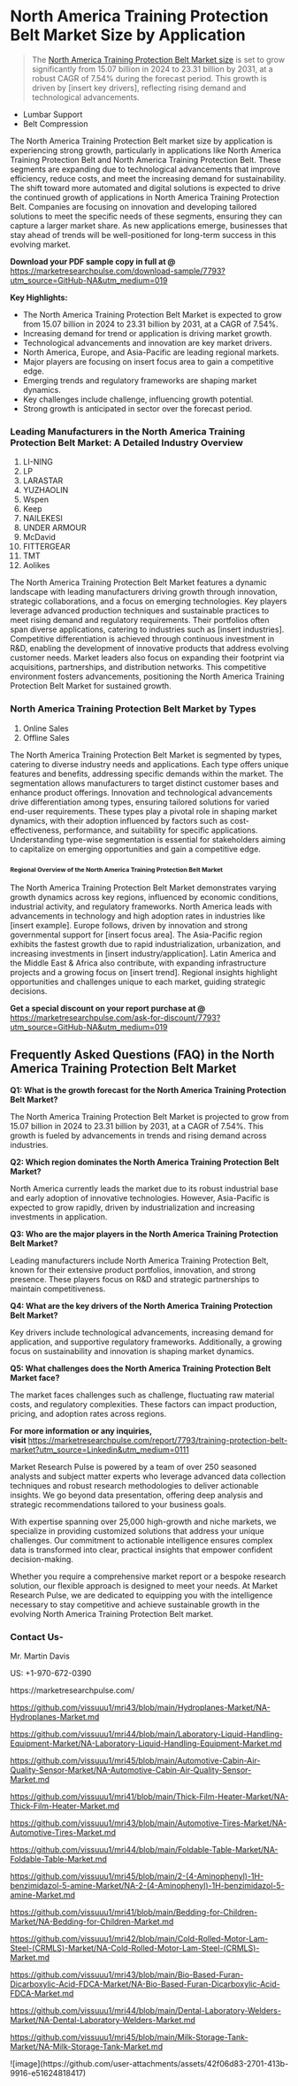 <h1>North America Training Protection Belt Market&nbsp;Size by Application</h1><blockquote><p>The <a href="https://marketresearchpulse.com/download-sample/7793?utm_source=GitHub-NA&amp;utm_medium=019">North America Training Protection Belt Market size</a> is set to grow significantly from 15.07 billion in 2024 to 23.31 billion by 2031, at a robust CAGR of 7.54% during the forecast period. This growth is driven by [insert key drivers], reflecting rising demand and technological advancements.</p></blockquote><ul><li>Lumbar Support<li> Belt Compression</li></ul><p>The North America Training Protection Belt market size by application is experiencing strong growth, particularly in applications like North America Training Protection Belt and North America Training Protection Belt. These segments are expanding due to technological advancements that improve efficiency, reduce costs, and meet the increasing demand for sustainability. The shift toward more automated and digital solutions is expected to drive the continued growth of applications in North America Training Protection Belt. Companies are focusing on innovation and developing tailored solutions to meet the specific needs of these segments, ensuring they can capture a larger market share. As new applications emerge, businesses that stay ahead of trends will be well-positioned for long-term success in this evolving market.</p><p><strong>Download your PDF sample copy in full at @ </strong><a href="https://marketresearchpulse.com/download-sample/7793?utm_source=GitHub-NA&amp;utm_medium=019">https://marketresearchpulse.com/download-sample/7793?utm_source=GitHub-NA&amp;utm_medium=019</a></p><p><strong>Key Highlights: </strong></p><ul><li>The North America Training Protection Belt Market is expected to grow from 15.07 billion in 2024 to 23.31 billion by 2031, at a CAGR of 7.54%.</li><li>Increasing demand for trend or application is driving market growth.</li><li>Technological advancements and innovation are key market drivers.</li><li>North America, Europe, and Asia-Pacific are leading regional markets.</li><li>Major players are focusing on insert focus area to gain a competitive edge.</li><li>Emerging trends and regulatory frameworks are shaping market dynamics.</li><li>Key challenges include challenge, influencing growth potential.</li><li>Strong growth is anticipated in sector over the forecast period.</li></ul><h3>Leading Manufacturers in the North America Training Protection Belt Market: A Detailed Industry Overview</h3><ol><li>LI-NING</li><li>LP</li><li>LARASTAR</li><li>YUZHAOLIN</li><li>Wspen</li><li>Keep</li><li>NAILEKESI</li><li>UNDER ARMOUR</li><li>McDavid</li><li>FITTERGEAR</li><li>TMT</li><li>Aolikes</li></ol><div class="flex max-w-full flex-col flex-grow"><div class="min-h-8 text-message flex w-full flex-col items-end gap-2 whitespace-normal break-words [.text-message+&amp;]:mt-5" dir="auto" data-message-author-role="assistant" data-message-id="fd8432e4-4910-450d-b182-61b7bfb0a01f" data-message-model-slug="gpt-4o"><div class="flex w-full flex-col gap-1 empty:hidden first:pt-[3px]"><div class="markdown prose w-full break-words dark:prose-invert light"><p>The North America Training Protection Belt Market features a dynamic landscape with leading manufacturers driving growth through innovation, strategic collaborations, and a focus on emerging technologies. Key players leverage advanced production techniques and sustainable practices to meet rising demand and regulatory requirements. Their portfolios often span diverse applications, catering to industries such as [insert industries]. Competitive differentiation is achieved through continuous investment in R&amp;D, enabling the development of innovative products that address evolving customer needs. Market leaders also focus on expanding their footprint via acquisitions, partnerships, and distribution networks. This competitive environment fosters advancements, positioning the North America Training Protection Belt Market for sustained growth.</p></div></div></div></div><h3>North America Training Protection Belt Market by Types</h3><ol><li>Online Sales<li> Offline Sales</li></ol><div class="flex max-w-full flex-col flex-grow"><div class="min-h-8 text-message flex w-full flex-col items-end gap-2 whitespace-normal break-words [.text-message+&amp;]:mt-5" dir="auto" data-message-author-role="assistant" data-message-id="084470be-0bb7-4664-bddf-5156b4f41249" data-message-model-slug="gpt-4o-mini"><div class="flex w-full flex-col gap-1 empty:hidden first:pt-[3px]"><div class="markdown prose w-full break-words dark:prose-invert light"><p>The North America Training Protection Belt Market is segmented by types, catering to diverse industry needs and applications. Each type offers unique features and benefits, addressing specific demands within the market. The segmentation allows manufacturers to target distinct customer bases and enhance product offerings. Innovation and technological advancements drive differentiation among types, ensuring tailored solutions for varied end-user requirements. These types play a pivotal role in shaping market dynamics, with their adoption influenced by factors such as cost-effectiveness, performance, and suitability for specific applications. Understanding type-wise segmentation is essential for stakeholders aiming to capitalize on emerging opportunities and gain a competitive edge.</p></div></div></div></div><h3><span style="font-size: 11px;">Regional Overview of the North America Training Protection Belt Market</span></h3><div class="flex max-w-full flex-col flex-grow"><div class="min-h-8 text-message flex w-full flex-col items-end gap-2 whitespace-normal break-words [.text-message+&amp;]:mt-5" dir="auto" data-message-author-role="assistant" data-message-id="e9038762-ce64-4e30-91c9-9bd413514231" data-message-model-slug="gpt-4o-mini"><div class="flex w-full flex-col gap-1 empty:hidden first:pt-[3px]"><div class="markdown prose w-full break-words dark:prose-invert light"><p>The North America Training Protection Belt Market demonstrates varying growth dynamics across key regions, influenced by economic conditions, industrial activity, and regulatory frameworks. North America leads with advancements in technology and high adoption rates in industries like [insert example]. Europe follows, driven by innovation and strong governmental support for [insert focus area]. The Asia-Pacific region exhibits the fastest growth due to rapid industrialization, urbanization, and increasing investments in [insert industry/application]. Latin America and the Middle East &amp; Africa also contribute, with expanding infrastructure projects and a growing focus on [insert trend]. Regional insights highlight opportunities and challenges unique to each market, guiding strategic decisions.</p></div></div></div></div><p><strong>Get a special discount on your report purchase at @ </strong><a href="https://marketresearchpulse.com/ask-for-discount/7793?utm_source=GitHub-NA&amp;utm_medium=019">https://marketresearchpulse.com/ask-for-discount/7793?utm_source=GitHub-NA&amp;utm_medium=019</a></p><h2>Frequently Asked Questions (FAQ) in the North America Training Protection Belt Market</h2><p><strong>Q1: What is the growth forecast for the North America Training Protection Belt Market?</strong></p><p>The North America Training Protection Belt Market is projected to grow from 15.07 billion in 2024 to 23.31 billion by 2031, at a CAGR of 7.54%. This growth is fueled by advancements in trends and rising demand across industries.</p><p><strong>Q2: Which region dominates the North America Training Protection Belt Market?</strong></p><p>North America currently leads the market due to its robust industrial base and early adoption of innovative technologies. However, Asia-Pacific is expected to grow rapidly, driven by industrialization and increasing investments in application.</p><p><strong>Q3: Who are the major players in the North America Training Protection Belt Market?</strong></p><p>Leading manufacturers include North America Training Protection Belt, known for their extensive product portfolios, innovation, and strong presence. These players focus on R&amp;D and strategic partnerships to maintain competitiveness.</p><p><strong>Q4: What are the key drivers of the North America Training Protection Belt Market?</strong></p><p>Key drivers include technological advancements, increasing demand for application, and supportive regulatory frameworks. Additionally, a growing focus on sustainability and innovation is shaping market dynamics.</p><p><strong>Q5: What challenges does the North America Training Protection Belt Market face?</strong></p><p>The market faces challenges such as challenge, fluctuating raw material costs, and regulatory complexities. These factors can impact production, pricing, and adoption rates across regions.</p><p><strong>For more information or any inquiries, visit&nbsp;</strong><a href="https://marketresearchpulse.com/report/7793/training-protection-belt-market?utm_source=Linkedin&utm_medium=0111">https://marketresearchpulse.com/report/7793/training-protection-belt-market?utm_source=Linkedin&utm_medium=0111</a></p><p>Market Research Pulse is powered by a team of over 250 seasoned analysts and subject matter experts who leverage advanced data collection techniques and robust research methodologies to deliver actionable insights. We go beyond data presentation, offering deep analysis and strategic recommendations tailored to your business goals.</p><p>With expertise spanning over 25,000 high-growth and niche markets, we specialize in providing customized solutions that address your unique challenges. Our commitment to actionable intelligence ensures complex data is transformed into clear, practical insights that empower confident decision-making.</p><p>Whether you require a comprehensive market report or a bespoke research solution, our flexible approach is designed to meet your needs. At Market Research Pulse, we are dedicated to equipping you with the intelligence necessary to stay competitive and achieve sustainable growth in the evolving North America Training Protection Belt market.</p><h3><strong>Contact Us-</strong></h3><p>Mr. Martin Davis</p><p>US: +1-970-672-0390</p><p>https://marketresearchpulse.com/</p><p><a href="https://github.com/vissuuu1/mri43/blob/main/Hydroplanes-Market/NA-Hydroplanes-Market.md">https://github.com/vissuuu1/mri43/blob/main/Hydroplanes-Market/NA-Hydroplanes-Market.md</a></p><p><a href="https://github.com/vissuuu1/mri44/blob/main/Laboratory-Liquid-Handling-Equipment-Market/NA-Laboratory-Liquid-Handling-Equipment-Market.md">https://github.com/vissuuu1/mri44/blob/main/Laboratory-Liquid-Handling-Equipment-Market/NA-Laboratory-Liquid-Handling-Equipment-Market.md</a></p><p><a href="https://github.com/vissuuu1/mri45/blob/main/Automotive-Cabin-Air-Quality-Sensor-Market/NA-Automotive-Cabin-Air-Quality-Sensor-Market.md">https://github.com/vissuuu1/mri45/blob/main/Automotive-Cabin-Air-Quality-Sensor-Market/NA-Automotive-Cabin-Air-Quality-Sensor-Market.md</a></p><p><a href="https://github.com/vissuuu1/mri41/blob/main/Thick-Film-Heater-Market/NA-Thick-Film-Heater-Market.md">https://github.com/vissuuu1/mri41/blob/main/Thick-Film-Heater-Market/NA-Thick-Film-Heater-Market.md</a></p><p><a href="https://github.com/vissuuu1/mri43/blob/main/Automotive-Tires-Market/NA-Automotive-Tires-Market.md">https://github.com/vissuuu1/mri43/blob/main/Automotive-Tires-Market/NA-Automotive-Tires-Market.md</a></p><p><a href="https://github.com/vissuuu1/mri44/blob/main/Foldable-Table-Market/NA-Foldable-Table-Market.md">https://github.com/vissuuu1/mri44/blob/main/Foldable-Table-Market/NA-Foldable-Table-Market.md</a></p><p><a href="https://github.com/vissuuu1/mri45/blob/main/2-(4-Aminophenyl)-1H-benzimidazol-5-amine-Market/NA-2-(4-Aminophenyl)-1H-benzimidazol-5-amine-Market.md">https://github.com/vissuuu1/mri45/blob/main/2-(4-Aminophenyl)-1H-benzimidazol-5-amine-Market/NA-2-(4-Aminophenyl)-1H-benzimidazol-5-amine-Market.md</a></p><p><a href="https://github.com/vissuuu1/mri41/blob/main/Bedding-for-Children-Market/NA-Bedding-for-Children-Market.md">https://github.com/vissuuu1/mri41/blob/main/Bedding-for-Children-Market/NA-Bedding-for-Children-Market.md</a></p><p><a href="https://github.com/vissuuu1/mri42/blob/main/Cold-Rolled-Motor-Lam-Steel-(CRMLS)-Market/NA-Cold-Rolled-Motor-Lam-Steel-(CRMLS)-Market.md">https://github.com/vissuuu1/mri42/blob/main/Cold-Rolled-Motor-Lam-Steel-(CRMLS)-Market/NA-Cold-Rolled-Motor-Lam-Steel-(CRMLS)-Market.md</a></p><p><a href="https://github.com/vissuuu1/mri43/blob/main/Bio-Based-Furan-Dicarboxylic-Acid-FDCA-Market/NA-Bio-Based-Furan-Dicarboxylic-Acid-FDCA-Market.md">https://github.com/vissuuu1/mri43/blob/main/Bio-Based-Furan-Dicarboxylic-Acid-FDCA-Market/NA-Bio-Based-Furan-Dicarboxylic-Acid-FDCA-Market.md</a></p><p><a href="https://github.com/vissuuu1/mri44/blob/main/Dental-Laboratory-Welders-Market/NA-Dental-Laboratory-Welders-Market.md">https://github.com/vissuuu1/mri44/blob/main/Dental-Laboratory-Welders-Market/NA-Dental-Laboratory-Welders-Market.md</a></p><p><a href="https://github.com/vissuuu1/mri45/blob/main/Milk-Storage-Tank-Market/NA-Milk-Storage-Tank-Market.md">https://github.com/vissuuu1/mri45/blob/main/Milk-Storage-Tank-Market/NA-Milk-Storage-Tank-Market.md</a></p>
![image](https://github.com/user-attachments/assets/42f06d83-2701-413b-9916-e51624818417)
